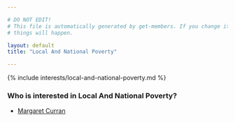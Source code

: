 ```yaml
---

# DO NOT EDIT!
# This file is automatically generated by get-members. If you change it, bad
# things will happen.

layout: default
title: "Local And National Poverty"

---
```


{% include interests/local-and-national-poverty.md %}

### Who is interested in Local And National Poverty?


* [Margaret Curran](members/margaret-curran.html)

